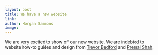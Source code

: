 ```yaml
---
layout: post
title: We have a new website
link: 
author: Morgan Sammons
image: 
---
```




We are very excited to show off our new website. We are indebted to website how-to guides and design from [Trevor Bedford](http://www.bedford.io) and [Premal Shah](http://www.theshahlab.org). 